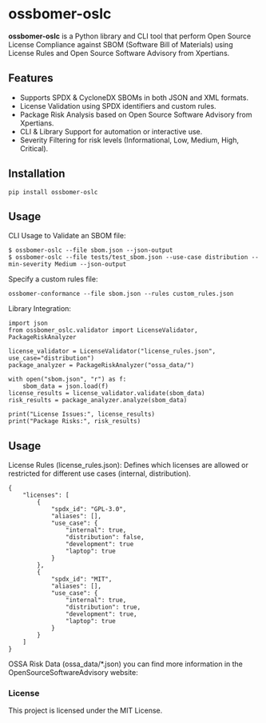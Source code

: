 # ossbomer-oslc

**ossbomer-oslc** is a Python library and CLI tool that perform Open Source License Compliance against SBOM (Software Bill of Materials) using License Rules and Open Source Software Advisory from Xpertians.

## Features
* Supports SPDX & CycloneDX SBOMs in both JSON and XML formats.
* License Validation using SPDX identifiers and custom rules.
* Package Risk Analysis based on Open Source Software Advisory from Xpertians.
* CLI & Library Support for automation or interactive use.
* Severity Filtering for risk levels (Informational, Low, Medium, High, Critical).

## Installation

```
pip install ossbomer-oslc
```

## Usage
CLI Usage to Validate an SBOM file:

```
$ ossbomer-oslc --file sbom.json --json-output
$ ossbomer-oslc --file tests/test_sbom.json --use-case distribution --min-severity Medium --json-output
```

Specify a custom rules file:

```
ossbomer-conformance --file sbom.json --rules custom_rules.json
```

Library Integration:

```
import json
from ossbomer_oslc.validator import LicenseValidator, PackageRiskAnalyzer

license_validator = LicenseValidator("license_rules.json", use_case="distribution")
package_analyzer = PackageRiskAnalyzer("ossa_data/")

with open("sbom.json", "r") as f:
    sbom_data = json.load(f)
license_results = license_validator.validate(sbom_data)
risk_results = package_analyzer.analyze(sbom_data)

print("License Issues:", license_results)
print("Package Risks:", risk_results)
```

## Usage

License Rules (license_rules.json):
Defines which licenses are allowed or restricted for different use cases (internal, distribution).
```
{
    "licenses": [
        {
            "spdx_id": "GPL-3.0",
            "aliases": [],
            "use_case": {
                "internal": true,
                "distribution": false,
                "development": true
                "laptop": true
            }
        },
        {
            "spdx_id": "MIT",
            "aliases": [],
            "use_case": {
                "internal": true,
                "distribution": true,
                "development": true,
                "laptop": true
            }
        }
    ]
}
```

OSSA Risk Data (ossa_data/*.json)
you can find more information in the OpenSourceSoftwareAdvisory website:


### License
This project is licensed under the MIT License.